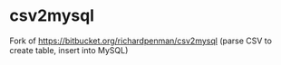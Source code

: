 csv2mysql
=========

Fork of https://bitbucket.org/richardpenman/csv2mysql (parse CSV to create table, insert into MySQL)
